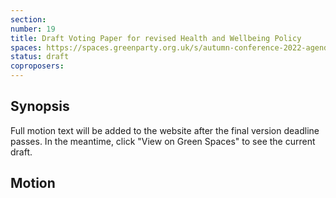 ```yaml
---
section:
number: 19
title: Draft Voting Paper for revised Health and Wellbeing Policy
spaces: https://spaces.greenparty.org.uk/s/autumn-conference-2022-agenda-forum/?contentId=101820
status: draft
coproposers:
---
```

## Synopsis
Full motion text will be added to the website after the final version deadline passes. In the meantime, click "View on Green Spaces" to see the current draft.

## Motion
